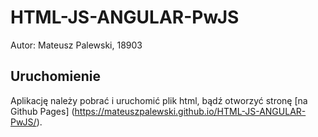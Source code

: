 # HTML-JS-ANGULAR-PwJS

Autor: Mateusz Palewski, 18903

## Uruchomienie

Aplikację należy pobrać i uruchomić plik html, bądź otworzyć stronę [na Github Pages] (https://mateuszpalewski.github.io/HTML-JS-ANGULAR-PwJS/).
